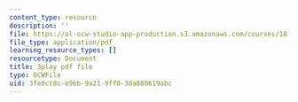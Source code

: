 ```yaml
---
content_type: resource
description: ''
file: https://ol-ocw-studio-app-production.s3.amazonaws.com/courses/18-03sc-differential-equations-fall-2011/3fe0cc8ce9bb9a219ff030a880619abc_SioXozu-Loo.pdf
file_type: application/pdf
learning_resource_types: []
resourcetype: Document
title: 3play pdf file
type: OCWFile
uid: 3fe0cc8c-e9bb-9a21-9ff0-30a880619abc
---
```

